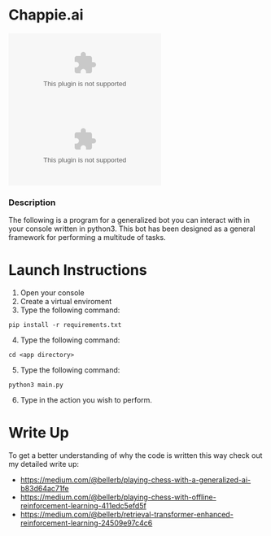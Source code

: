 # Chappie.ai
[![Languages](https://img.shields.io/github/languages/count/bellerb/chappie.ai?style=flat-square
)](#)
[![Top Languages](https://img.shields.io/github/languages/top/bellerb/chappie.ai?style=flat-square
)](#)

### Description
The following is a program for a generalized bot you can interact with in your console written in python3. This bot has been designed as a general framework for performing a multitude of tasks.

# Launch Instructions
1. Open your console <br>
2. Create a virtual enviroment <br>
3. Type the following command:
```
pip install -r requirements.txt
```

4. Type the following command:
```
cd <app directory>
```

5. Type the following command:
```
python3 main.py
```
6. Type in the action you wish to perform.

# Write Up
To get a better understanding of why the code is written this way check out my detailed write up:

* https://medium.com/@bellerb/playing-chess-with-a-generalized-ai-b83d64ac71fe
* https://medium.com/@bellerb/playing-chess-with-offline-reinforcement-learning-411edc5efd5f
* https://medium.com/@bellerb/retrieval-transformer-enhanced-reinforcement-learning-24509e97c4c6
